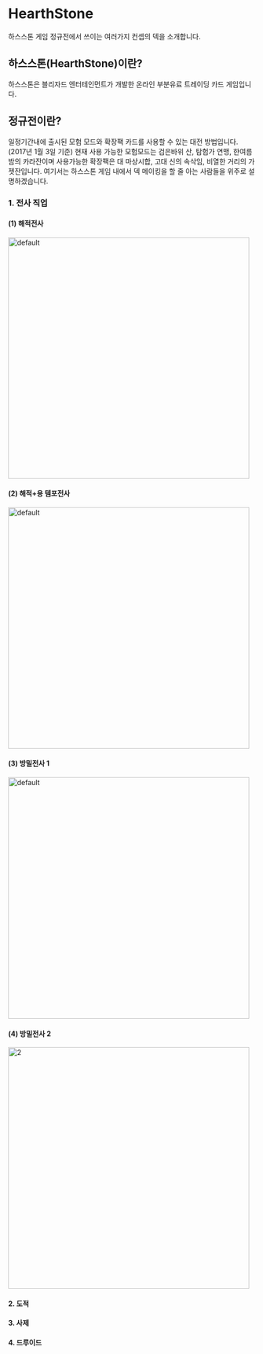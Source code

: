 # HearthStone
하스스톤 게임 정규전에서 쓰이는 여러가지 컨셉의 덱을 소개합니다.

## 하스스톤(HearthStone)이란?
하스스톤은 블리자드 엔터테인먼트가 개발한 온라인 부분유료 트레이딩 카드 게임입니다.

## 정규전이란?
일정기간내에 출시된 모험 모드와 확장팩 카드를 사용할 수 있는 대전 방법입니다.
(2017년 1월 3일 기준) 현재 사용 가능한 모험모드는 검은바위 산, 탐험가 연맹, 한여름 밤의 카라잔이며 사용가능한 확장팩은 대 마상시합, 고대 신의 속삭임, 비열한 거리의 가젯잔입니다.
여기서는 하스스톤 게임 내에서 덱 메이킹을 할 줄 아는 사람들을 위주로 설명하겠습니다.

### 1. 전사 직업

#### (1) 해적전사
<img width="491" alt="default" src="https://cloud.githubusercontent.com/assets/24871774/21600203/f1508824-d1bb-11e6-9327-5874abe3b95a.png">

#### (2) 해적+용 템포전사
<img width="491" alt="default" src="https://cloud.githubusercontent.com/assets/24871774/21600282/c5502300-d1bc-11e6-8955-d858774eaf5b.png">

#### (3) 방밀전사 1
<img width="491" alt="default" src="https://cloud.githubusercontent.com/assets/24871774/21600283/d0d3ea54-d1bc-11e6-9a68-190818a100bd.png">

#### (4) 방밀전사 2
<img width="491" alt="2" src="https://cloud.githubusercontent.com/assets/24871774/21600285/d9f9bf00-d1bc-11e6-9660-fd4beb900818.png">

#### 2. 도적

#### 3. 사제

#### 4. 드루이드


